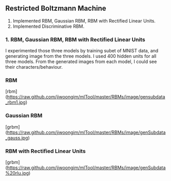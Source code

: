 ## Restricted Boltzmann Machine

1. Implemented RBM, Gaussian RBM, RBM with Rectified Linear Units.
2. Implemented Discriminative RBM.

### 1. RBM, Gaussian RBM, RBM with Rectified Linear Units
I experimented those three models by training subet of MNIST data, and generating image from
the three models.
I used 400 hidden units for all three models. From the generated images
from each model, I could see their characters/behaviour.

### RBM
[rbm] (https://raw.github.com/jiwoongim/mlTool/master/RBMs/image/gensubdata_rbm1.jpg)

### Gaussian RBM
[grbm] (https://raw.github.com/jiwoongim/mlTool/master/RBMs/image/genSubdata_gauss.jpg)


### RBM with Rectified Linear Units
[grbm] (https://raw.github.com/jiwoongim/mlTool/master/RBMs/image/genSubdata%20rlu.jpg)


